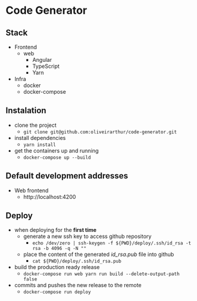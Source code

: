 # Code Generator

## Stack

- Frontend
	- web
		- Angular
		- TypeScript
		- Yarn
- Infra
	- docker
	- docker-compose

## Instalation

- clone the project
	- `git clone git@github.com:oliveirarthur/code-generator.git`
- install dependencies
	- `yarn install`
- get the containers up and running
	- `docker-compose up --build`

## Default development addresses

- Web frontend
	- http://localhost:4200

## Deploy

- when deploying for the **first time**
	- generate a new ssh key to access github repository
		- `echo /dev/zero | ssh-keygen -f ${PWD}/deploy/.ssh/id_rsa -t rsa -b 4096 -q -N ""`
	- place the content of the generated *id_rsa.pub* file into github
		- `cat ${PWD}/deploy/.ssh/id_rsa.pub`
- build the production ready release
	- `docker-compose run web yarn run build --delete-output-path false`
- commits and pushes the new release to the remote
	- `docker-compose run deploy`
